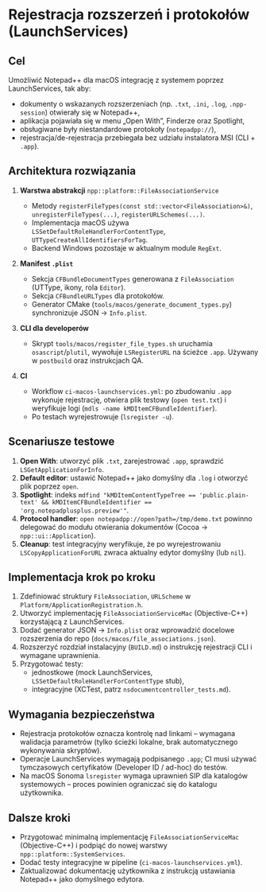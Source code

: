 # Rejestracja rozszerzeń i protokołów (LaunchServices)

## Cel
Umożliwić Notepad++ dla macOS integrację z systemem poprzez LaunchServices, tak aby:
- dokumenty o wskazanych rozszerzeniach (np. `.txt`, `.ini`, `.log`, `.npp-session`) otwierały się
  w Notepad++,
- aplikacja pojawiała się w menu „Open With”, Finderze oraz Spotlight,
- obsługiwane były niestandardowe protokoły (`notepadpp://`),
- rejestracja/de-rejestracja przebiegała bez udziału instalatora MSI (CLI + `.app`).

## Architektura rozwiązania
1. **Warstwa abstrakcji** `npp::platform::FileAssociationService`
   - Metody `registerFileTypes(const std::vector<FileAssociation>&)`,
     `unregisterFileTypes(...)`, `registerURLSchemes(...)`.
   - Implementacja macOS używa `LSSetDefaultRoleHandlerForContentType`, `UTTypeCreateAllIdentifiersForTag`.
   - Backend Windows pozostaje w aktualnym module `RegExt`.

2. **Manifest `.plist`**
   - Sekcja `CFBundleDocumentTypes` generowana z `FileAssociation` (UTType, ikony, rola `Editor`).
   - Sekcja `CFBundleURLTypes` dla protokołów.
   - Generator CMake (`tools/macos/generate_document_types.py`) synchronizuje JSON → `Info.plist`.

3. **CLI dla developerów**
   - Skrypt `tools/macos/register_file_types.sh` uruchamia `osascript`/`plutil`, wywołuje
     `LSRegisterURL` na ścieżce `.app`. Używany w `postbuild` oraz instrukcjach QA.

4. **CI**
   - Workflow `ci-macos-launchservices.yml`: po zbudowaniu `.app` wykonuje rejestrację, otwiera
     plik testowy (`open test.txt`) i weryfikuje logi (`mdls -name kMDItemCFBundleIdentifier`).
   - Po testach wyrejestrowuje (`lsregister -u`).

## Scenariusze testowe
1. **Open With**: utworzyć plik `.txt`, zarejestrować `.app`, sprawdzić `LSGetApplicationForInfo`.
2. **Default editor**: ustawić Notepad++ jako domyślny dla `.log` i otworzyć plik poprzez `open`.
3. **Spotlight**: indeks `mdfind "kMDItemContentTypeTree == 'public.plain-text' && kMDItemCFBundleIdentifier == 'org.notepadplusplus.preview'"`.
4. **Protocol handler**: `open notepadpp://open?path=/tmp/demo.txt` powinno delegować do modułu
   otwierania dokumentów (Cocoa → `npp::ui::Application`).
5. **Cleanup**: test integracyjny weryfikuje, że po wyrejestrowaniu `LSCopyApplicationForURL`
   zwraca aktualny edytor domyślny (lub `nil`).

## Implementacja krok po kroku
1. Zdefiniować struktury `FileAssociation`, `URLScheme` w `Platform/ApplicationRegistration.h`.
2. Utworzyć implementację `FileAssociationServiceMac` (Objective-C++) korzystającą z LaunchServices.
3. Dodać generator JSON → `Info.plist` oraz wprowadzić docelowe rozszerzenia do repo (`docs/macos/file_associations.json`).
4. Rozszerzyć rozdział instalacyjny (`BUILD.md`) o instrukcję rejestracji CLI i wymagane uprawnienia.
5. Przygotować testy:
   - jednostkowe (mock LaunchServices, `LSSetDefaultRoleHandlerForContentType` stub),
   - integracyjne (XCTest, patrz `nsdocumentcontroller_tests.md`).

## Wymagania bezpieczeństwa
- Rejestracja protokołów oznacza kontrolę nad linkami – wymagana walidacja parametrów
  (tylko ścieżki lokalne, brak automatycznego wykonywania skryptów).
- Operacje LaunchServices wymagają podpisanego `.app`; CI musi używać tymczasowych certyfikatów
  (Developer ID / ad-hoc) do testów.
- Na macOS Sonoma `lsregister` wymaga uprawnień SIP dla katalogów systemowych – proces powinien
  ograniczać się do katalogu użytkownika.

## Dalsze kroki
- Przygotować minimalną implementację `FileAssociationServiceMac` (Objective-C++) i podpiąć do
  nowej warstwy `npp::platform::SystemServices`.
- Dodać testy integracyjne w pipeline (`ci-macos-launchservices.yml`).
- Zaktualizować dokumentację użytkownika z instrukcją ustawiania Notepad++ jako domyślnego edytora.
